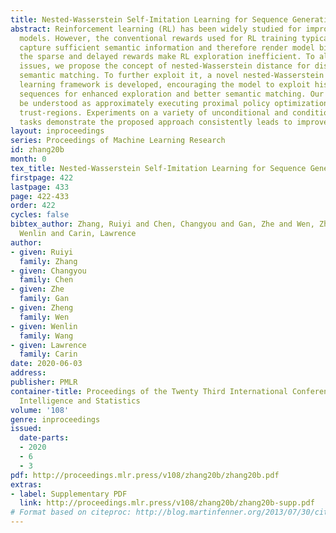 ```yaml
---
title: Nested-Wasserstein Self-Imitation Learning for Sequence Generation
abstract: Reinforcement learning (RL) has been widely studied for improving sequence-generation
  models. However, the conventional rewards used for RL training typically cannot
  capture sufficient semantic information and therefore render model bias. Further,
  the sparse and delayed rewards make RL exploration inefficient. To alleviate these
  issues, we propose the concept of nested-Wasserstein distance for distributional
  semantic matching. To further exploit it, a novel nested-Wasserstein self-imitation
  learning framework is developed, encouraging the model to exploit historical high-rewarded
  sequences for enhanced exploration and better semantic matching. Our solution can
  be understood as approximately executing proximal policy optimization with Wasserstein
  trust-regions. Experiments on a variety of unconditional and conditional sequence-generation
  tasks demonstrate the proposed approach consistently leads to improved performance.
layout: inproceedings
series: Proceedings of Machine Learning Research
id: zhang20b
month: 0
tex_title: Nested-Wasserstein Self-Imitation Learning for Sequence Generation
firstpage: 422
lastpage: 433
page: 422-433
order: 422
cycles: false
bibtex_author: Zhang, Ruiyi and Chen, Changyou and Gan, Zhe and Wen, Zheng and Wang,
  Wenlin and Carin, Lawrence
author:
- given: Ruiyi
  family: Zhang
- given: Changyou
  family: Chen
- given: Zhe
  family: Gan
- given: Zheng
  family: Wen
- given: Wenlin
  family: Wang
- given: Lawrence
  family: Carin
date: 2020-06-03
address: 
publisher: PMLR
container-title: Proceedings of the Twenty Third International Conference on Artificial
  Intelligence and Statistics
volume: '108'
genre: inproceedings
issued:
  date-parts:
  - 2020
  - 6
  - 3
pdf: http://proceedings.mlr.press/v108/zhang20b/zhang20b.pdf
extras:
- label: Supplementary PDF
  link: http://proceedings.mlr.press/v108/zhang20b/zhang20b-supp.pdf
# Format based on citeproc: http://blog.martinfenner.org/2013/07/30/citeproc-yaml-for-bibliographies/
---
```

